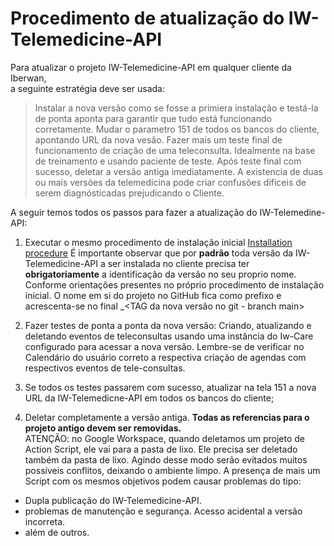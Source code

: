 # Procedimento de atualização do IW-Telemedicine-API

Para atualizar o projeto IW-Telemedicine-API em qualquer cliente da Iberwan,  
a seguinte estratégia deve ser usada:   
> Instalar a nova versão como se fosse a primiera instalação e testá-la de ponta aponta para garantir que tudo está funcionando corretamente.
Mudar o parametro 151 de todos os bancos do cliente, apontando URL da nova vesão.
Fazer mais um teste final de funcionamento de criação de uma teleconsulta. Idealmente na base de treinamento e usando paciente de teste.
Após teste final com sucesso, deletar a versão antiga imediatamente. A existencia de duas ou mais versões da telemedicina pode criar confusões dificeis de serem diagnósticadas prejudicando o Cliente.


A seguir temos todos os passos para fazer a atualização do IW-Telemedine-API:  


1. Executar o mesmo procedimento de instalação inicial [Installation procedure](installing-iw-telemedicine-in-clients-lang-pt.md)
É importante observar que por **padrão** toda versão da IW-Telemedicine-API a ser instalada no cliente precisa ter **obrigatoriamente** a identificação da versão no seu proprio nome. Conforme orientações presentes no próprio procedimento de instalação inicial.
O nome em si do projeto no GitHub fica como prefixo e acrescenta-se no final _<TAG da nova versão no git - branch main> 
  

2. Fazer testes de ponta a ponta da nova versão:
Criando, atualizando e deletando eventos de teleconsultas usando uma instância do Iw-Care configurado para acessar a nova versão.
Lembre-se de verificar no Calendário do usuário correto a respectiva criação de agendas com respectivos eventos de tele-consultas.   

3. Se todos os testes passarem com sucesso, atualizar na tela 151 a nova URL da IW-Telemedicne-API em todos os bancos do cliente;

4. Deletar completamente a versão antiga.
**Todas as referencias para o projeto antigo devem ser removidas.**  
ATENÇÃO: no Google Workspace, quando deletamos um projeto de Action Script, ele vai para a pasta de lixo.
Ele precisa ser deletado também da pasta de lixo.
Agindo desse modo serão evitados muitos possíveis conflitos, deixando o ambiente limpo.
A presença de mais um Script com os mesmos objetivos podem causar problemas do tipo:
* Dupla publicação do IW-Telemedicine-API.
* problemas de manutenção e segurança. Acesso acidental a versão incorreta.
* além de outros.  


